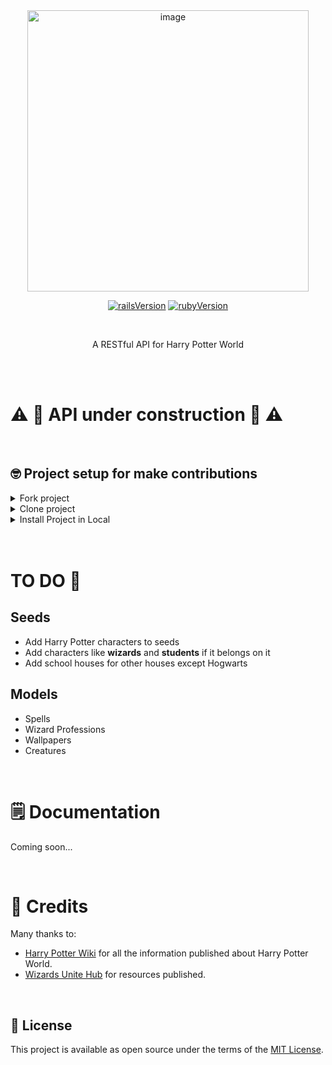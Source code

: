 <div align="center">

<img src="https://i.ibb.co/47LNFM0/harry-potter-open-api-logo.png" alt="image" border="0" width="450">

<br /> 

[![railsVersion](https://img.shields.io/badge/Ruby%20on%20Rails-v6.1.4-red)](https://weblog.rubyonrails.org/2021/6/24/Rails-6-1-4-has-been-released/)
[![rubyVersion](https://img.shields.io/badge/Ruby-v2.7.1-red)](https://www.ruby-lang.org/en/news/2020/03/31/ruby-2-7-1-released/)

<br /> 

A RESTful API for Harry Potter World

</div>

<br /> 
<br /> 

# :warning: :construction: API under construction :construction: :warning:

<br>

## 🤓 Project setup for make contributions

<details>
<summary>Fork project</summary>

- Fork project in your account and create a new branch with issue name, for example:

> issue_1_new_characters

<br>
</details>

<details>
<summary>Clone project</summary>

- Now you should clone the project from forked version in your account. It'll look like this:

```bash
git clone git@github.com:yourAccount/harry_potter_open_api.git
```

<br>
</details>

<details>
<summary>Install Project in Local</summary>

- Create **database.yml** file setup with your local database configuration.

- Install gems

```bash
bundle install
```

- Create the database with the following command in the terminal:

```bash
rails db:create
```

- Run migrations:

```bash
rails db:migrate
```

- Run seeds:

```bash
rails db:seed

```
🙌 Now you can work and make your contribution!

- Run the server

```bash
rails server
# or 
rails s
```
<br>
</details>

<br>
<br>

# TO DO 👀

## Seeds
- Add Harry Potter characters to seeds
- Add characters like **wizards** and **students** if it belongs on it 
- Add school houses for other houses except Hogwarts

## Models 
- Spells
- Wizard Professions
- Wallpapers
- Creatures

<br>

# 🗒 Documentation

Coming soon...

<br>

# 👏 Credits

Many thanks to:

- [Harry Potter Wiki](https://harrypotter.fandom.com/wiki/Main_Page) for all the information published about Harry Potter World.
- [Wizards Unite Hub](https://wizardsunitehub.info/database/) for resources published.

<br>

## 📃 License

This project is available as open source under the terms of the [MIT License](https://opensource.org/licenses/MIT).